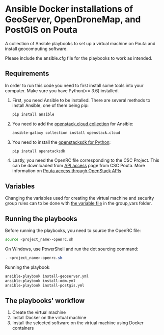 # Ansible Docker installations of GeoServer, OpenDroneMap, and PostGIS on Pouta

A collection of Ansible playbooks to set up a virtual machine on Pouta and install geocomputing software.

Please include the ansible.cfg file for the playbooks to work as intended.

## Requirements

In order to run this code you need to first install some tools into your computer. Make sure you have Python(>= 3.6) installed.

1. First, you need Ansible to be installed. There are several methods to install Ansible, one of them being pip:
   
   ```bash
   pip install ansible
   ```
2. You need to add the [openstack.cloud collection](https://docs.ansible.com/ansible/latest/collections/openstack/cloud/index.html) for Ansible:
   
   ```bash
   ansible-galaxy collection install openstack.cloud
   ```
3. You need to install the [openstacksdk for Python](https://pypi.org/project/openstacksdk/):
   
   ```bash
   pip install openstacksdk
   ```
4. Lastly, you need the OpenRC file corresponding to the CSC Project. This can be downloaded from [API access](https://pouta.csc.fi/dashboard/project/api_access/) page from CSC Pouta. More information on [Pouta access through OpenStack APIs](https://docs.csc.fi/cloud/pouta/api-access/)

## Variables

Changing the variables used for creating the virtual machine and security group rules can to be done with [the variable file](group_vars/all.yml) in the group_vars folder.

## Running the playbooks

Before running the playbooks, you need to source the OpenRC file:

   ```bash
   source <project_name>-openrc.sh
   ```
On Windows, use PowerShell and run the dot sourcing command:

   ```powershell
   . <project_name>-openrc.sh
   ```

Running the playbook:

   ```bash
   ansible-playbook install-geoserver.yml
   ansible-playbook install-odm.yml
   ansible-playbook install-postgis.yml
   ```

## The playbooks' workflow

1. Create the virtual machine
2. Install Docker on the virtual machine
3. Install the selected software on the virtual machine using Docker containers
